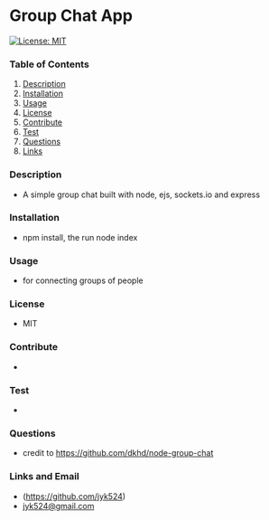# Group Chat App

  [![License: MIT](https://img.shields.io/badge/License-MIT-yellow.svg)](https://opensource.org/licenses/MIT)

  ### Table of Contents
  1. [Description](#description)
  2. [Installation](#installation)
  3. [Usage](#usage)
  4. [License](#license)
  5. [Contribute](#contribute)
  6. [Test](#test)
  7. [Questions](#questions)
  8. [Links](#links)
  
  ### Description
  * A simple group chat built with node, ejs, sockets.io and express
  ### Installation
  * npm install, the run node index
  ### Usage
  * for connecting groups of people
  ### License
  * MIT
  ### Contribute
  * 
  ### Test
  * 
  ### Questions
  * credit to https://github.com/dkhd/node-group-chat 
  ### Links and Email
  * (https://github.com/jyk524)
  * jyk524@gmail.com

